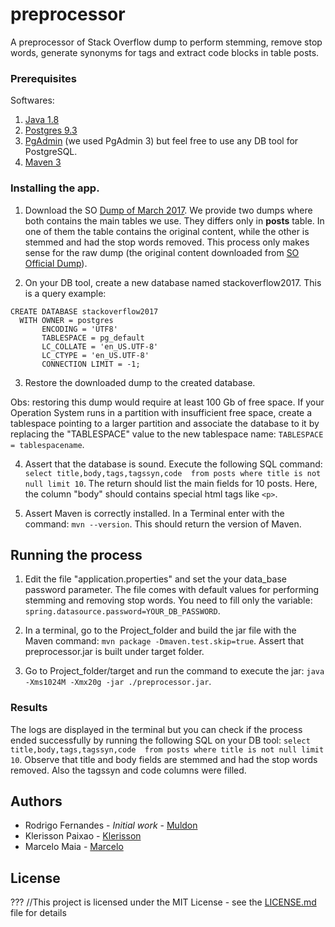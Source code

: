 # preprocessor
A preprocessor of Stack Overflow dump to perform stemming, remove stop words, generate synonyms for tags and extract code blocks in table posts.


### Prerequisites

Softwares:
1. [Java 1.8] 
2. [Postgres 9.3]
3. [PgAdmin] (we used PgAdmin 3) but feel free to use any DB tool for PostgreSQL. 
4. [Maven 3](https://maven.apache.org/)

### Installing the app.
1. Download the SO [Dump of March 2017]. We provide two dumps where both contains the main tables we use. They differs only in **posts** table. In one of them the table contains the original content, while the other is stemmed and had the stop words removed. This process only makes sense for the raw dump (the original content downloaded from [SO Official Dump](https://archive.org/details/stackexchange)). 

2. On your DB tool, create a new database named stackoverflow2017. This is a query example:
```
CREATE DATABASE stackoverflow2017
  WITH OWNER = postgres
       ENCODING = 'UTF8'
       TABLESPACE = pg_default
       LC_COLLATE = 'en_US.UTF-8'
       LC_CTYPE = 'en_US.UTF-8'
       CONNECTION LIMIT = -1;
```
3. Restore the downloaded dump to the created database. 

Obs: restoring this dump would require at least 100 Gb of free space. If your Operation System runs in a partition with insufficient free space, create a tablespace pointing to a larger partition and associate the database to it by replacing the "TABLESPACE" value to the new tablespace name: `TABLESPACE = tablespacename`. 

4. Assert that the database is sound. Execute the following SQL command: `select title,body,tags,tagssyn,code  from posts where title is not null limit 10`. The return should list the main fields for 10 posts. Here, the column "body" should contains special html tags like `<p>`.  

5. Assert Maven is correctly installed. In a Terminal enter with the command: `mvn --version`. This should return the version of Maven. 

## Running the process

1. Edit the file "application.properties" and set the your data_base password parameter. The file comes with default values for performing stemming and removing stop words. You need to fill only the variable: `spring.datasource.password=YOUR_DB_PASSWORD`.

2. In a terminal, go to the Project_folder and build the jar file with the Maven command: `mvn package -Dmaven.test.skip=true`. Assert that preprocessor.jar is built under target folder. 

3. Go to Project_folder/target and run the command to execute the jar: `java -Xms1024M -Xmx20g -jar ./preprocessor.jar`. 


### Results

The logs are displayed in the terminal but you can check if the process ended successfully by running the following SQL on your DB tool: `select title,body,tags,tagssyn,code  from posts where title is not null limit 10`. Observe that title and body fields are stemmed and had the stop words removed. Also the tagssyn and code columns were filled.


## Authors

* Rodrigo Fernandes  - *Initial work* - [Muldon](https://github.com/muldon)
* Klerisson Paixao - [Klerisson](http://klerisson.github.io/)
* Marcelo Maia - [Marcelo](http://buscatextual.cnpq.br/buscatextual/visualizacv.do?id=K4791753E8)


## License
???
//This project is licensed under the MIT License - see the [LICENSE.md](LICENSE.md) file for details



[work]: https://soarsmu.github.io/papers/jcst-duplicateqns.pdf
[Java 1.8]: http://www.oracle.com/technetwork/java/javase/downloads/jre8-downloads-2133155.html
[Mallet]: http://mallet.cs.umass.edu/
[Postgres 9.3]: https://www.postgresql.org/download/
[PgAdmin]: https://www.pgadmin.org/download/
[Dump of March 2017]: http://lapes.ufu.br/so/
